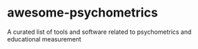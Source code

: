 # awesome-psychometrics
A curated list of tools and software related to psychometrics and educational measurement
